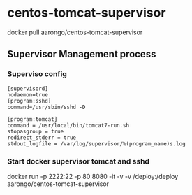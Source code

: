 centos-tomcat-supervisor
========================
docker pull aarongo/centos-tomcat-supervisor

Supervisor Management process
-----------------------------------  
### Superviso config
    [supervisord]
    nodaemon=true
    [program:sshd]
    command=/usr/sbin/sshd -D

    [program:tomcat]
    command = /usr/local/bin/tomcat7-run.sh
    stopasgroup = true
    redirect_stderr = true
    stdout_logfile = /var/log/supervisor/%(program_name)s.log

### Start docker supervisor tomcat and sshd
docker run -p 2222:22 -p 80:8080 -it -v -v /deploy:/deploy aarongo/centos-tomcat-supervisor
